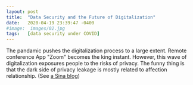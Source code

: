 ```yaml
---
layout: post
title:  "Data Security and the Future of Digitalization"
date:   2020-04-19 23:39:47 -0400
#image:  images/02.jpg
tags:   [data security under COVID]
---
```

The pandamic pushes the digitalization process to a large extent. Remote conference App "Zoom" becomes the king instant. However, this wave of digitalization exposures people to the risks of privacy. The funny thing is that the dark side of privacy leakage is mostly related to affection relationship. (See [a Sina blog][zoom-privacy])

[zoom-privacy]:http://tech.sina.com.cn/csj/2020-04-17/doc-iircuyvh8270558.shtml?cre=tianyi&mod=pchp&loc=14&r=0&rfunc=73&tj=none&tr=12